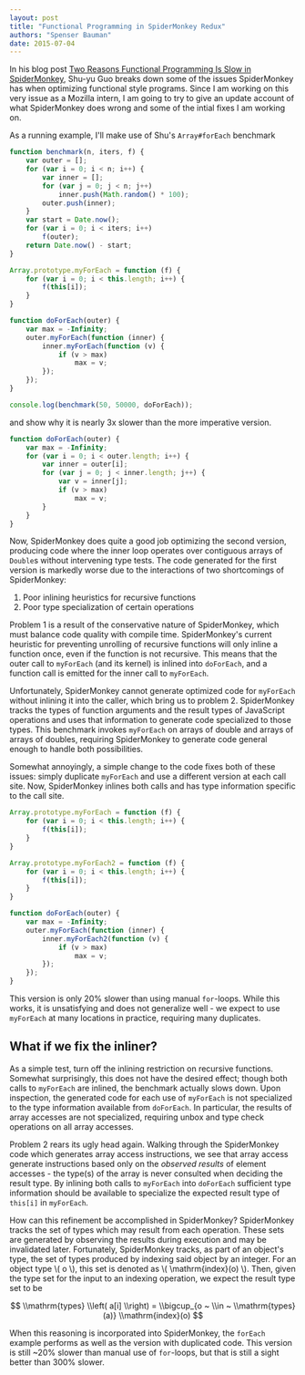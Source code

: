 ```yaml
---
layout: post
title: "Functional Programming in SpiderMonkey Redux"
authors: "Spenser Bauman"
date: 2015-07-04
---
```


In his blog post [Two Reasons Functional Programming Is Slow in
SpiderMonkey](http://rfrn.org/~shu/2013/03/20/two-reasons-functional-style-is-slow-in-spidermonkey.html),
Shu-yu Guo breaks down some of the issues SpiderMonkey has when optimizing
functional style programs.
Since I am working on this very issue as a Mozilla intern, I am going to try to
give an update account of what SpiderMonkey does wrong and some of the intial
fixes I am working on.

As a running example, I'll make use of Shu's `Array#forEach` benchmark

```javascript
function benchmark(n, iters, f) {
    var outer = [];
    for (var i = 0; i < n; i++) {
        var inner = [];
        for (var j = 0; j < n; j++)
            inner.push(Math.random() * 100);
        outer.push(inner);
    }
    var start = Date.now();
    for (var i = 0; i < iters; i++)
        f(outer);
    return Date.now() - start;
}

Array.prototype.myForEach = function (f) {
    for (var i = 0; i < this.length; i++) {
        f(this[i]);
    }
}

function doForEach(outer) {
    var max = -Infinity;
    outer.myForEach(function (inner) {
        inner.myForEach(function (v) {
            if (v > max)
                max = v;
        });
    });
}

console.log(benchmark(50, 50000, doForEach));
```

and show why it is nearly 3x slower than the more imperative version.

```javascript
function doForEach(outer) {
    var max = -Infinity;
    for (var i = 0; i < outer.length; i++) {
        var inner = outer[i];
        for (var j = 0; j < inner.length; j++) {
            var v = inner[j];
            if (v > max)
                max = v;
        }
    }
}
```

Now, SpiderMonkey does quite a good job optimizing the second version, producing
code where the inner loop operates over contiguous arrays of `Double`s without
intervening type tests.
The code generated for the first version is markedly worse due to the
interactions of two shortcomings of SpiderMonkey:

1. Poor inlining heuristics for recursive functions
2. Poor type specialization of certain operations

Problem 1 is a result of the conservative nature of SpiderMonkey, which must
balance code quality with compile time.
SpiderMonkey's current heuristic for preventing unrolling of recursive functions
will only inline a function once, even if the function is not recursive.
This means that the outer call to `myForEach` (and its kernel) is inlined into
`doForEach`, and a function call is emitted for the inner call to `myForEach`.

Unfortunately, SpiderMonkey cannot generate optimized code for `myForEach`
without inlining it into the caller, which bring us to problem 2.
SpiderMonkey tracks the types of function arguments and the result types of
JavaScript operations and uses that information to generate code specialized to
those types.
This benchmark invokes `myForEach` on arrays of double and arrays of arrays of
doubles, requiring SpiderMonkey to generate code general enough to handle both
possibilities.

Somewhat annoyingly, a simple change to the code fixes both of these issues:
simply duplicate `myForEach` and use a different version at each call site.
Now, SpiderMonkey inlines both calls and has type information specific to the
call site.

```javascript
Array.prototype.myForEach = function (f) {
    for (var i = 0; i < this.length; i++) {
        f(this[i]);
    }
}

Array.prototype.myForEach2 = function (f) {
    for (var i = 0; i < this.length; i++) {
        f(this[i]);
    }
}

function doForEach(outer) {
    var max = -Infinity;
    outer.myForEach(function (inner) {
        inner.myForEach2(function (v) {
            if (v > max)
                max = v;
        });
    });
}
```

This version is only 20% slower than using manual `for`-loops.
While this works, it is unsatisfying and does not generalize well - we expect to
use `myForEach` at many locations in practice, requiring many duplicates.

What if we fix the inliner?
---

As a simple test, turn off the inlining restriction on recursive functions.
Somewhat surprisingly, this does not have the desired effect; though both calls
to `myForEach` are inlined, the benchmark actually slows down.
Upon inspection, the generated code for each use of `myForEach` is not
specialized to the type information available from `doForEach`.
In particular, the results of array accesses are not specialized, requiring
unbox and type check operations on all array accesses.

Problem 2 rears its ugly head again.
Walking through the SpiderMonkey code which generates array access instructions,
we see that array access generate instructions based only on the *observed
results* of element accesses - the type(s) of the array is never consulted when
deciding the result type.
By inlining both calls to `myForEach` into `doForEach` sufficient type
information should be available to specialize the expected result type of
`this[i]` in `myForEach`.

How can this refinement be accomplished in SpiderMonkey?
SpiderMonkey tracks the set of types which may result from each operation.
These sets are generated by observing the results during execution and may be
invalidated later.
Fortunately, SpiderMonkey tracks, as part of an object's type, the set of types
produced by indexing said object by an integer.
For an object type \\( o \\), this set is denoted as \\( \\mathrm{index}(o) \\).
Then, given the type set for the input to an indexing operation, we expect the
result type set to be

$$ \\mathrm{types} \\left( a[i] \\right) = \\bigcup_{o ~ \\in ~ \\mathrm{types}(a)} \\mathrm{index}(o) $$

When this reasoning is incorporated into SpiderMonkey, the `forEach` example
performs as well as the version with duplicated code.
This version is still ~20% slower than manual use of `for`-loops, but that is
still a sight better than 300% slower.


